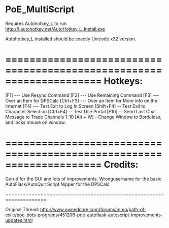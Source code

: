 PoE_MultiScript
===============

Requires Autohotkey_L to run
http://l.autohotkey.net/AutoHotkey_L_Install.exe

Autohotkey_L installed should be exactly Unicode x32 version.


====================================================================
                          Hotkeys:
====================================================================

[F1] --- Use Resync Command
[F2] --- Use Remaining Command
[F3] --- Over an Item for DPSCalc
[Ctrl+F3] --- Over an Item for More info on the Internet
[F4] --- Test Exit to Log In Screen
[Shift+F4] -- Test Exit to Character Selection
[Ctrl+F4] -- Test Use Portal
[F10] -- Send Last Chat Message to Trade Channels 1-10
[Alt + W] - Change Window to Bordeless, and locks mouse on window.


====================================================================
                          Credits:
====================================================================

Gurud for the GUI and lots of improvements.
Wrongusername for the basic AutoFlask/AutoQuit Script
Nipper for the DPSCalc


====================================================================

Original Thread:
http://www.ownedcore.com/forums/mmo/path-of-exile/poe-bots-programs/451206-poe-autoflask-autoscript-improvements-updates.html
